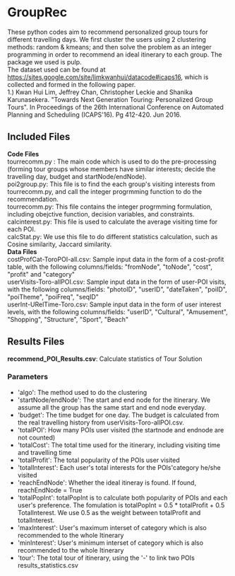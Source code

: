 # GroupRec
These python codes aim to recommend personalized group tours for different travelling days. We first cluster the users using 2 clustering methods: random & kmeans; and then solve the problem as an integer programming in order to recommend an ideal itinerary to each group. The package we used is pulp.  
The dataset used can be found at https://sites.google.com/site/limkwanhui/datacode#icaps16, which is collected and formed in the following paper.    
1.) Kwan Hui Lim, Jeffrey Chan, Christopher Leckie and Shanika Karunasekera. "Towards Next Generation Touring: Personalized Group Tours". In Proceedings of the 26th International Conference on Automated Planning and Scheduling (ICAPS'16). Pg 412-420. Jun 2016.  

## Included Files
**Code Files**  
tourrecomm.py : The main code which is used to do the pre-processing (forming tour groups whose members have similar interests; decide the travelling day, budget and startNode/endNode).  
poi2group.py: This file is to find the each group's visiting interests from tourrecomm.py, and call the integer progrmming function to do the recommendation.  
tourrecomm.py: This file contains the integer progrmming formulation, including obejctive function, decision variables, and constraints.  
calcinterest.py: This file is used to calculate the average visiting time for each POI.  
calcStat.py: We use this file to do different statistics calculation, such as Cosine similarity, Jaccard similarity.  
**Data Files**  
costProfCat-ToroPOI-all.csv: Sample input data in the form of a cost-profit table, with the following columns/fields: "fromNode", "toNode", "cost", "profit" and "category"  
userVisits-Toro-allPOI.csv: Sample input data in the form of user-POI visits, with the following columns/fields: "photoID", "userID", "dateTaken", "poiID", "poiTheme", "poiFreq", "seqID"  
userInt-URelTime-Toro.csv: Sample input data in the form of user interest levels, with the following columns/fields: "userID", "Cultural", "Amusement", "Shopping", "Structure", "Sport", "Beach"  
## Results Files
**recommend_POI_Results.csv**:  Calculate statistics of Tour Solution
### Parameters
- 'algo': The method used to do the clustering 
- 'startNode/endNode': The start and end node for the itinerary. We assume all the group has the same start and end node everyday. 
- 'budget': The time budget for one day. The budget is calculated from the real travelling history from userVisits-Toro-allPOI.csv.  
- 'totalPOI': How many POIs user visited (the startnode and endnode are not counted)
- 'totalCost': The total time used for the itinerary, including visiting time and travelling time
- 'totalProfit': The total popularity of the POIs user visited
- 'totalInterest': Each user's total interests for the POIs'category he/she visited
- 'reachEndNode': Whether the ideal itineray is found. If found, reachEndNode = True
- 'totalPopInt': totalPopInt is to calculate both popularity of POIs and each user's preference. The fomulation is totalPopInt = 0.5 * totalProfit + 0.5 TotalInterest. We use 0.5 as the weight between totalProfit and totalInterest.
- 'maxInterest': User's maximum interset of category which is also recommended to the whole Itinerary
- 'minInterest': User's minimum interset of category which is also recommended to the whole Itinerary
- 'tour': The total tour of itinerary, using the '-' to link two POIs
results_statistics.csv
    
